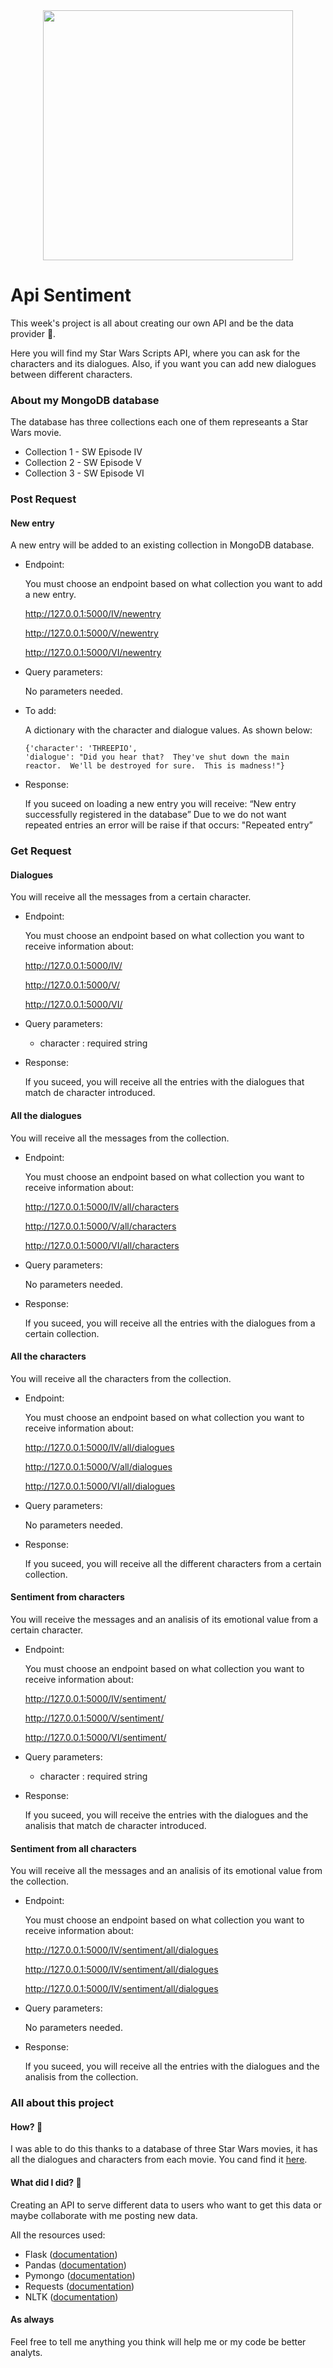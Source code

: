 <div style="text-align:center"><img src="https://img.cinemablend.com/cb/f/8/5/4/0/a/f8540aac64ee6cd1412906b2be8c19052c788d9263a8be5d3853facf11aa91b0.jpg" height=400 /></div>

# Api Sentiment 

This week's project is all about creating our own API and be the data provider 🥳.

Here you will find my Star Wars Scripts API, where you can ask for the characters and its dialogues. Also, if you want you can add new dialogues between different characters.

### About my MongoDB database

The database has three collections each one of them represeants a Star Wars movie. 

- Collection 1 - SW Episode IV 
- Collection 2 - SW Episode V
- Collection 3 - SW Episode VI

### Post Request 

#### New entry

A new entry will be added to an existing collection in MongoDB database. 

- Endpoint: 

    You must choose an endpoint based on what collection you want to add a new entry.

    http://127.0.0.1:5000/IV/newentry

    http://127.0.0.1:5000/V/newentry

    http://127.0.0.1:5000/VI/newentry

- Query parameters: 

    No parameters needed.

- To add:

    A dictionary with the character and dialogue values. As shown below:

    ```
    {'character': 'THREEPIO',
    'dialogue': "Did you hear that?  They've shut down the main reactor.  We'll be destroyed for sure.  This is madness!"}
    ```

- Response:

    If you suceed on loading a new entry you will receive:  “New entry successfully registered in the database”
    Due to we do not want repeated entries an error will be raise if that occurs: "Repeated entry”


### Get Request

#### Dialogues 

You will receive all the messages from a certain character.
 
- Endpoint: 

    You must choose an endpoint based on what collection you want to receive information about:

    http://127.0.0.1:5000/IV/

    http://127.0.0.1:5000/V/

    http://127.0.0.1:5000/VI/

- Query parameters:

    - character : required string

- Response:

    If you suceed, you will receive all the entries with the dialogues that match de character introduced.

#### All the dialogues 

You will receive all the messages from the collection.
 
- Endpoint: 

    You must choose an endpoint based on what collection you want to receive information about:

    http://127.0.0.1:5000/IV/all/characters

    http://127.0.0.1:5000/V/all/characters

    http://127.0.0.1:5000/VI/all/characters

- Query parameters:

    No parameters needed.

- Response:

    If you suceed, you will receive all the entries with the dialogues from a certain collection.

#### All the characters

You will receive all the characters from the collection.
 
- Endpoint: 

    You must choose an endpoint based on what collection you want to receive information about:

    http://127.0.0.1:5000/IV/all/dialogues

    http://127.0.0.1:5000/V/all/dialogues

    http://127.0.0.1:5000/VI/all/dialogues

- Query parameters:

    No parameters needed.

- Response:

    If you suceed, you will receive all the different characters from a certain collection.

#### Sentiment from characters

You will receive the messages and an analisis of its emotional value from a certain character.
 
- Endpoint: 

    You must choose an endpoint based on what collection you want to receive information about:

    http://127.0.0.1:5000/IV/sentiment/

    http://127.0.0.1:5000/V/sentiment/

    http://127.0.0.1:5000/VI/sentiment/

- Query parameters:

    - character : required string

- Response:

    If you suceed, you will receive the entries with the dialogues and the analisis that match de character introduced.

#### Sentiment from all characters

You will receive all the messages and an analisis of its emotional value from the collection.
 
- Endpoint: 

    You must choose an endpoint based on what collection you want to receive information about:

    http://127.0.0.1:5000/IV/sentiment/all/dialogues

    http://127.0.0.1:5000/IV/sentiment/all/dialogues

    http://127.0.0.1:5000/IV/sentiment/all/dialogues

- Query parameters:

    No parameters needed.

- Response:

    If you suceed, you will receive all the entries with the dialogues and the analisis from the collection.

### All about this project

#### How? 🧐

I was able to do this thanks to a database of three Star Wars movies, it has all the dialogues and characters from each movie.
You cand find it [here](https://www.kaggle.com/xvivancos/star-wars-movie-scripts).

#### What did I did? 🤔

Creating an API to serve different data to users who want to get this data or maybe collaborate with me posting new data.

All the resources used:

- Flask ([documentation](https://flask.palletsprojects.com/en/1.1.x/))
- Pandas ([documentation](https://pandas.pydata.org/docs/))
- Pymongo ([documentation](https://pymongo.readthedocs.io/en/stable/))
- Requests ([documentation](https://requests.readthedocs.io/en/master/))
- NLTK ([documentation](https://www.nltk.org))

#### As always

Feel free to tell me anything you think will help me or my code be better analyts. 
